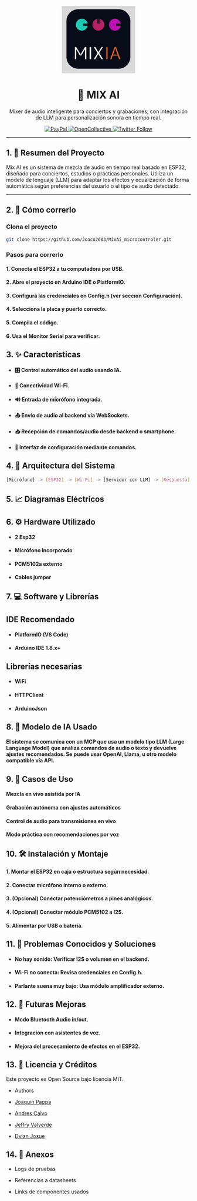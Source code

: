 <p align="center">
  <img src="./assets/image.png" width="200" alt="Mix AI Logo" />
</p>

<h1 align="center">🚀 MIX AI</h1>

<p align="center">
  Mixer de audio inteligente para conciertos y grabaciones, con integración de LLM para personalización sonora en tiempo real.
</p>

<p align="center">
  <a href="https://paypal.me/kamilmysliwiec" target="_blank">
    <img src="https://img.shields.io/badge/Donate-PayPal-ff3f59.svg" alt="PayPal"/>
  </a>
  <a href="#" target="_blank">
    <img src="https://img.shields.io/badge/Support%20us-Open%20Collective-41B883.svg" alt="OpenCollective"/>
  </a>
  <a href="#" target="_blank">
    <img src="https://img.shields.io/twitter/follow/nestframework.svg?style=social&label=Follow" alt="Twitter Follow"/>
  </a>
</p>

---

## 1. 📄 Resumen del Proyecto

Mix AI es un sistema de mezcla de audio en tiempo real basado en ESP32, diseñado para conciertos, estudios o prácticas personales. Utiliza un modelo de lenguaje (LLM) para adaptar los efectos y ecualización de forma automática según preferencias del usuario o el tipo de audio detectado.

---

## 2. 🧪 Cómo correrlo

### Clona el proyecto

```bash
git clone https://github.com/Joaco2603/MixAi_microcontroler.git
```

### Pasos para correrlo 


#### 1. Conecta el ESP32 a tu computadora por USB.

#### 2. Abre el proyecto en Arduino IDE o PlatformIO.

#### 3. Configura las credenciales en Config.h (ver sección Configuración).

#### 4. Selecciona la placa y puerto correcto.

#### 5. Compila el código.

#### 6. Usa el Monitor Serial para verificar.



## 3. ✨ Características
- #### 🎛️ Control automático del audio usando IA.

- #### 📶 Conectividad Wi-Fi.

- #### 🔊 Entrada de micrófono integrada.

- #### 📤 Envío de audio al backend vía WebSockets.

- #### 📥 Recepción de comandos/audio desde backend o smartphone.

- #### 🎨 Interfaz de configuración mediante comandos.


## 4. 🧠 Arquitectura del Sistema

```bash
[Micrófono] -> [ESP32] -> [Wi-Fi] -> [Servidor con LLM] -> [Respuesta] -> [Parlante o salida externa]
```

## 5. 📈 Diagramas Eléctricos


## 6. ⚙️ Hardware Utilizado

- #### 2 Esp32
- #### Micrófono incorporado
- #### PCM5102a externo
- #### Cables jumper

## 7. 💻 Software y Librerías

## IDE Recomendado
- #### PlatformIO (VS Code)
- #### Arduino IDE 1.8.x+


## Librerías necesarias
- #### WiFi

- #### HTTPClient

- #### ArduinoJson

## 8. 🤖 Modelo de IA Usado

#### El sistema se comunica con un MCP que usa un modelo tipo LLM (Large Language Model) que analiza comandos de audio o texto y devuelve ajustes recomendados. Se puede usar OpenAI, Llama, u otro modelo compatible vía API.

## 9. 📌 Casos de Uso

#### Mezcla en vivo asistida por IA
#### Grabación autónoma con ajustes automáticos
#### Control de audio para transmisiones en vivo
#### Modo práctica con recomendaciones por voz

## 10. 🛠️ Instalación y Montaje

#### 1. Montar el ESP32 en caja o estructura según necesidad.

#### 2. Conectar micrófono interno o externo.

#### 3. (Opcional) Conectar potenciómetros a pines analógicos.

#### 4. (Opcional) Conectar módulo PCM5102 a I2S.

#### 5. Alimentar por USB o batería.

## 11. 🐛 Problemas Conocidos y Soluciones

- #### No hay sonido: Verificar I2S o volumen en el backend.

- #### Wi-Fi no conecta: Revisa credenciales en Config.h.

- #### Parlante suena muy bajo: Usa módulo amplificador externo.

## 12. 🔮 Futuras Mejoras

- #### Modo Bluetooth Audio in/out.

- #### Integración con asistentes de voz.

- #### Mejora del procesamiento de efectos en el ESP32.

## 13. 📜 Licencia y Créditos

Este proyecto es Open Source bajo licencia MIT.

- Authors

- [Joaquin Pappa](https://github.com/Joaco2603)
- [Andres Calvo](https://github.com/AndresACV)
- [Jeffry Valverde](https://github.com/JeffryVF)
- [Dylan Josue](https://github.com/Djch18)

## 14. 📎 Anexos
- Logs de pruebas

- Referencias a datasheets

- Links de componentes usados